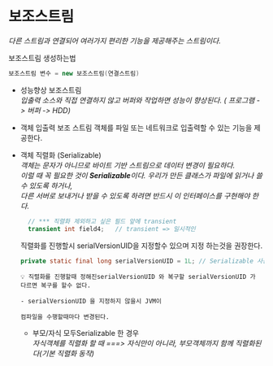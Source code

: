 # 보조스트림  

_다른 스트림과 연결되어 여러가지 편리한 기능을 제공해주는 스트림이다._  

보조스트림 생성하는법
```java
보조스트림 변수 = new 보조스트림(연결스트림)
```

- 성능향상 보조스트림  
_입출력 소스와 직접 연결하지 않고 버퍼와 작업하면 성능이 향상된다. ( 프로그램 -> 버퍼 -> HDD)_  
  
- 객체 입출력 보조 스트림
객체를 파일 또는 네트워크로 입출력할 수 있는 기능을 제공한다.  

  
- 객체 직렬화 (Serializable)  
_객체는 문자가 아니므로 바이트 기반 스트림으로 데이터 변경이 필요하다.  
 이럴 때 꼭 필요한 것이 **Serializable**이다. 우리가 만든 클래스가 파일에 읽거나 쓸 수 있도록 하거나,  
 다른 서버로 보내거나 받을 수 있도록 하려면 반드시 이 인터페이스를 구현해야 한다._
  ```java
 	// *** 직렬화 제외하고 싶은 필드 앞에 transient
	transient int field4; 	// transient => 일시적인
  ```
  
  직렬화를 진행할시 serialVersionUID을 지정할수 있으며 지정 하는것을 권장한다.
  ```java
  private static final long serialVersionUID = 1L; // Serializable 사용시 반드시 필요
  ```
  ```
  💡 직렬화를 진행할때 정해진serialVersionUID 와 복구할 serialVersionUID 가 다르면 복구를 할수 없다.

  - serialVersionUID 을 지정하지 않을시 JVM이
    
  컴파일을 수행할때마다 변경된다.
  ```
  - 부모/자식 모두Serializable 한 경우  
    _자식객체를 직렬화 할 때 ===> 자식만이 아니라, 부모객체까지 함께 직렬화된다(기본 직렬화 동작)_
  
  

